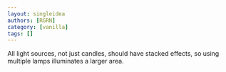```yaml
---
layout: singleidea
authors: [RGRN]
category: [vanilla]
tags: []
---
```

All light sources, not just candles, should have stacked effects, so using multiple lamps illuminates a larger area.
